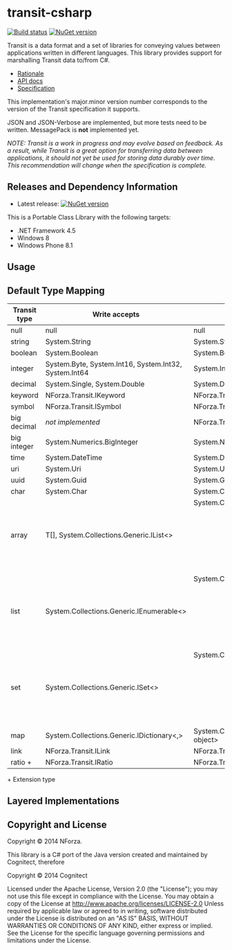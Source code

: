 # transit-csharp

[![Build status](http://img.shields.io/appveyor/ci/rickbeerendonk/transit-csharp.svg)](https://ci.appveyor.com/project/rickbeerendonk/transit-csharp/branch/master)
[![NuGet version](http://img.shields.io/nuget/v/Transit.svg)](https://www.nuget.org/packages/Transit)

Transit is a data format and a set of libraries for conveying values between applications written in different languages. This library provides support for marshalling Transit data to/from C#.

* [Rationale](http://blog.cognitect.com/blog/2014/7/22/transit)
* [API docs](http://nforza.github.io/transit-csharp/)
* [Specification](http://github.com/cognitect/transit-format)

This implementation's major.minor version number corresponds to the version of the Transit specification it supports.

JSON and JSON-Verbose are implemented, but more tests need to be written.
MessagePack is **not** implemented yet. 

_NOTE: Transit is a work in progress and may evolve based on feedback. As a result, while Transit is a great option for transferring data between applications, it should not yet be used for storing data durably over time. This recommendation will change when the specification is complete._

## Releases and Dependency Information

* Latest release: [![NuGet version](http://img.shields.io/nuget/v/Transit.svg)](https://www.nuget.org/packages/Transit)

This is a Portable Class Library with the following targets:

* .NET Framework 4.5
* Windows 8
* Windows Phone 8.1

## Usage

## Default Type Mapping

|Transit type|Write accepts|Read returns|
|------------|-------------|------------|
|null|null|null|
|string|System.String|System.String|
|boolean|System.Boolean|System.Boolean|
|integer|System.Byte, System.Int16, System.Int32, System.Int64|System.Int64|
|decimal|System.Single, System.Double|System.Double|
|keyword|NForza.Transit.IKeyword|NForza.Transit.IKeyword|
|symbol|NForza.Transit.ISymbol|NForza.Transit.ISymbol|
|big decimal|_not implemented_|NForza.Transit.Numerics.BigRational|
|big integer|System.Numerics.BigInteger|System.Numerics.BigInteger|
|time|System.DateTime|System.DateTime|
|uri|System.Uri|System.Uri|
|uuid|System.Guid|System.Guid|
|char|System.Char|System.Char|
|array|T[], System.Collections.Generic.IList<>|System.Collections.Generic.IList<object>|
|list|System.Collections.Generic.IEnumerable<>|System.Collections.Generic.IEnumerable<object>|
|set|System.Collections.Generic.ISet<>|System.Collections.Generic.ISet<object>|
|map|System.Collections.Generic.IDictionary<,>|System.Collections.Generic.IDictionary<object, object>|
|link|NForza.Transit.ILink|NForza.Transit.ILink|
|ratio +|NForza.Transit.IRatio|NForza.Transit.IRatio|

\+ Extension type

## Layered Implementations

## Copyright and License
Copyright © 2014 NForza.

This library is a C# port of the Java version created and maintained by Cognitect, therefore

Copyright © 2014 Cognitect

Licensed under the Apache License, Version 2.0 (the "License"); you may not use this file except in compliance with the License. You may obtain a copy of the License at
http://www.apache.org/licenses/LICENSE-2.0
Unless required by applicable law or agreed to in writing, software distributed under the License is distributed on an "AS IS" BASIS, WITHOUT WARRANTIES OR CONDITIONS OF ANY KIND, either express or implied. See the License for the specific language governing permissions and limitations under the License.
